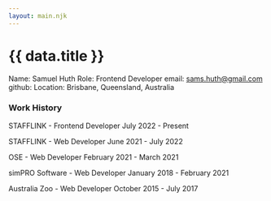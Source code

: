 ```yaml
---
layout: main.njk
---
```


# {{ data.title }}


Name: Samuel Huth
Role: Frontend Developer
email: sams.huth@gmail.com
github: 
Location: Brisbane, Queensland, Australia


### Work History
STAFFLINK - Frontend Developer
    July 2022 - Present

STAFFLINK - Web Developer
    June 2021 - July 2022

OSE - Web Developer
    February 2021 - March 2021

simPRO Software - Web Developer
    January 2018 - February 2021

Australia Zoo - Web Developer
    October 2015 - July 2017

